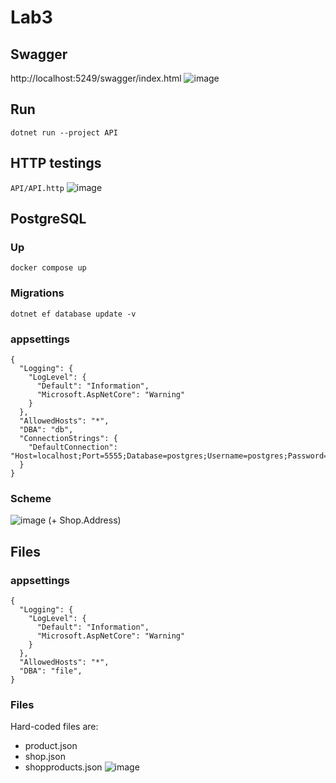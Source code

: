 # Lab3

## Swagger 
http://localhost:5249/swagger/index.html
![image](https://github.com/user-attachments/assets/6d14f76d-7c13-4dab-80e2-b1b83838730e)


## Run
```
dotnet run --project API
```

## HTTP testings
`API/API.http`
![image](https://github.com/user-attachments/assets/b3c88342-28d6-406d-af81-ec00ff1c1772)


## PostgreSQL 
### Up
```
docker compose up
```

### Migrations
```
dotnet ef database update -v
```

### appsettings
```
{
  "Logging": {
    "LogLevel": {
      "Default": "Information",
      "Microsoft.AspNetCore": "Warning"
    }
  },
  "AllowedHosts": "*",
  "DBA": "db",
  "ConnectionStrings": {
    "DefaultConnection": "Host=localhost;Port=5555;Database=postgres;Username=postgres;Password=postgres"
  }
}
```
### Scheme
![image](https://github.com/user-attachments/assets/b2bdf35d-b3fb-4fa3-95b8-541341aa75e2)
(+ Shop.Address)

## Files
### appsettings
```
{
  "Logging": {
    "LogLevel": {
      "Default": "Information",
      "Microsoft.AspNetCore": "Warning"
    }
  },
  "AllowedHosts": "*",
  "DBA": "file",
}
```
### Files
Hard-coded files are:
- product.json
- shop.json
- shopproducts.json
![image](https://github.com/user-attachments/assets/0cf0315c-a9ad-452f-9633-5e56c912ec06)

